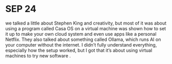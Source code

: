 # SEP 24

we talked a little about Stephen King and creativity, but most of it was about using a program called Casa OS on a virtual machine was shown how to set it up to make your own cloud system and even use apps like a personal Netflix. They also talked about something called Ollama, which runs AI on your computer without the internet. I didn’t fully understand everything, especially how the setup worked, but I got that it’s about using virtual machines to try new software .